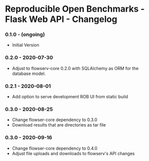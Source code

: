 # Reproducible Open Benchmarks - Flask Web API - Changelog

### 0.1.0 - (ongoing)

* Initial Version


### 0.2.0 - 2020-07-30

* Adjust to flowserv-core 0.2.0 with SQLAlchemy as ORM for the database model.


### 0.2.1 - 2020-08-01

* Add option to serve development ROB UI from static build


### 0.3.0 - 2020-08-25

* Change flowser-core dependency to 0.3.0
* Download results that are directories as tar file


### 0.3.0 - 2020-09-16

* Change flowser-core dependency to 0.4.0
* Adjust file uploads and downloads to flowserv's API changes
